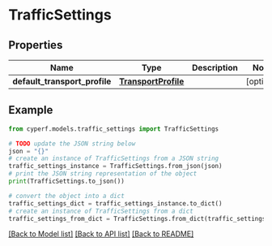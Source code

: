 # TrafficSettings


## Properties

Name | Type | Description | Notes
------------ | ------------- | ------------- | -------------
**default_transport_profile** | [**TransportProfile**](TransportProfile.md) |  | [optional] 

## Example

```python
from cyperf.models.traffic_settings import TrafficSettings

# TODO update the JSON string below
json = "{}"
# create an instance of TrafficSettings from a JSON string
traffic_settings_instance = TrafficSettings.from_json(json)
# print the JSON string representation of the object
print(TrafficSettings.to_json())

# convert the object into a dict
traffic_settings_dict = traffic_settings_instance.to_dict()
# create an instance of TrafficSettings from a dict
traffic_settings_from_dict = TrafficSettings.from_dict(traffic_settings_dict)
```
[[Back to Model list]](../README.md#documentation-for-models) [[Back to API list]](../README.md#documentation-for-api-endpoints) [[Back to README]](../README.md)


